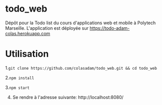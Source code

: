 # todo_web
  Dépôt pour la Todo list du cours d'applications web et mobile à Polytech Marseille. 
  L'application est déployée sur https://todo-adam-colas.herokuapp.com

# Utilisation 
1.```git clone https://github.com/colasadam/todo_web.git && cd todo_web```

2.```npm install```

3.```npm start```

4. Se rendre à l'adresse suivante: http://localhost:8080/
